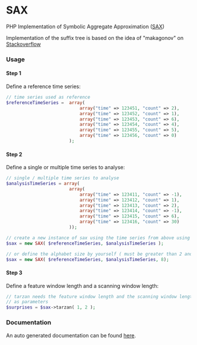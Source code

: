 SAX
===

PHP Implementation of Symbolic Aggregate Approximation ([SAX](http://www.cs.ucr.edu/~eamonn/SAX.htm))

Implementation of the suffix tree is based on the idea of
"makagonov" on [Stackoverflow](http://stackoverflow.com/a/14580102)

### Usage
#### Step 1
Define a reference time series:   

```php
// time series used as reference
$referenceTimeSeries =  array(
                            array("time" => 123451, "count" => 2),
                            array("time" => 123452, "count" => 1),
                            array("time" => 123453, "count" => 6),
                            array("time" => 123454, "count" => 4),
                            array("time" => 123455, "count" => 5),
                            array("time" => 123456, "count" => 0)
                        );
```
#### Step 2
Define a single or multiple time series to analyse:

```php
// single / multiple time series to analyse
$analysisTimeSeries = array(
                        array(
                            array("time" => 123411, "count" => -1),
                            array("time" => 123412, "count" => 1),
                            array("time" => 123413, "count" => 2),
                            array("time" => 123414, "count" => -1),
                            array("time" => 123415, "count" => 6),
                            array("time" => 123416, "count" => 30)
                        ));

// create a new instance of sax using the time series from above using the default alphabet size of 5
$sax = new SAX( $referenceTimeSeries, $analysisTimeSeries );

// or define the alphabet size by yourself ( must be greater than 2 and smaller than 11 ) 
$sax = new SAX( $referenceTimeSeries, $analysisTimeSeries, 8);
```
#### Step 3
Define a feature window length and a scanning window length:
```php
// tarzan needs the feature window length and the scanning window length 
// as parameters
$surprises = $sax->tarzan( 1, 2 );
```

### Documentation 

An auto generated documentation can be found [here](http://rmatil.github.io/SAX/docs/).

